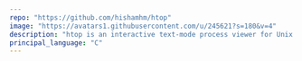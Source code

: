 ```yaml
---
repo: "https://github.com/hishamhm/htop"
image: "https://avatars1.githubusercontent.com/u/245621?s=180&v=4"
description: "htop is an interactive text-mode process viewer for Unix systems. It aims to be a better 'top'."
principal_language: "C"
---
```

